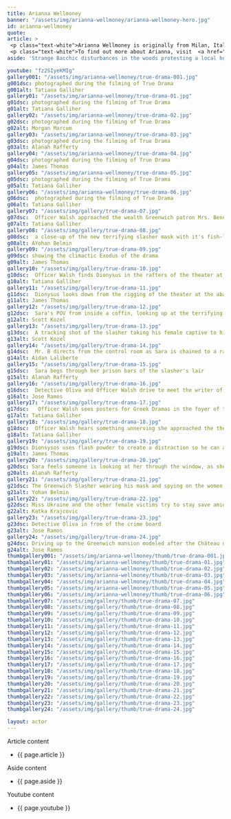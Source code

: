 ```yaml
---
title: Arianna Wellmoney
banner: "/assets/img/arianna-wellmoney/arianna-wellmoney-hero.jpg"
id: arianna-wellmoney
quote: 
article: >
 <p class="text-white">Arianna Wellmoney is originally from Milan, Italy and is a graduate of The American Academy of Dramatic Arts. “I love how True Drama incorporates characters and themes from Greek drama. I was in Sophocles’ Antigone at the Queens Theater in New York and it’s amazing to experience how these works of art – created by the world’s first democracy – talk to modern audiences. True Drama is a Greek drama for today. The film forces us to look at how we use ‘reality’ in modern cinema. Reality is unpredictable, dangerous and interesting but we have to ask ourselves, where does this obsession take us? Does it lead to films about crime, war, prison and serial murderers? Hmmmm, and are we unintentionally glorifying violence. The Greek dramas use violence differently – they force us to think about injustice to launch us into a better realty – that’s what special about this film, it’s trying to do that also. I loved playing a Bacchae and I’m so proud to be a part of this movie.” </p>
 <p class="text-white">To find out more about Arianna, visit  <a href="https://www.ariannawellmoney.com/" target="_blank" class="underline mail-link">www.ariannawellmoney.com </a></p>
aside: 'Strange Bacchic disturbances in the woods protesting a local horror movie prompt a police investigation. A shadowy figure emerges.  Calling himself the God of Drama, he believes that he can achieve the seemingly impossible goal of returning drama to its original purpose – of preparing citizens for leadership in democracy. As the horror movie spirals out of control, and the Bacchae are consumed in violence - can officer Ailish Walsh discern the truth before a gruesome Greek drama unfolds? <br><br> Director James Thomas creates a Greek tragedy for our time. A horror story that looks at the original role of drama – as the companion invention of democracy – to shed light on how modern media is still working in our lives, in hidden ways, to rip us apart. True Drama is an alarm – a rare moment of clarity – a terrifying jolt - and an invitation to enjoy the true transcendental power of drama to help us envision a better Democracy. '

youtube: "fz2SIyeKMIg"
gallery001: "/assets/img/arianna-wellmoney/true-drama-001.jpg"
g001dsc: photographed during the filming of True Drama 
g001alt: Tatiana Galliher 
gallery01: "/assets/img/arianna-wellmoney/true-drama-01.jpg"
g01dsc: photographed during the filming of True Drama 
g01alt: Tatiana Galliher 
gallery02: "/assets/img/arianna-wellmoney/true-drama-02.jpg"
g02dsc: photographed during the filming of True Drama  
g02alt: Morgan Marcum  
gallery03: "/assets/img/arianna-wellmoney/true-drama-03.jpg"
g03dsc: photographed during the filming of True Drama
g03alt: Alanah Rafferty 
gallery04: "/assets/img/arianna-wellmoney/true-drama-04.jpg"
g04dsc: photographed during the filming of True Drama 
g04alt: James Thomas
gallery05: "/assets/img/arianna-wellmoney/true-drama-05.jpg"
g05dsc: photographed during the filming of True Drama
g05alt: Tatiana Galliher  
gallery06: "/assets/img/arianna-wellmoney/true-drama-06.jpg"
g06dsc:  photographed during the filming of True Drama
g06alt: Tatiana Galliher  
gallery07: "/assets/img/gallery/true-drama-07.jpg"
g07dsc:  Officer Walsh approached the wealth Greenwich patron Mrs. Benedict
g07alt: Tatiana Galliher  
gallery08: "/assets/img/gallery/true-drama-08.jpg"
g08dsc:  a close-up of the new terrifying slasher mask with it's fish-like gaping mouth
g08alt: AYohan Belmin
gallery09: "/assets/img/gallery/true-drama-09.jpg"
g09dsc: showing the climactic Exodus of the drama  
g09alt: James Thomas
gallery10: "/assets/img/gallery/true-drama-10.jpg"
g10dsc:  Officer Walsh finds Dionysus in the rafters of the theater at the abandoned sanitarium  
g10alt: Tatiana Galliher  
gallery11: "/assets/img/gallery/true-drama-11.jpg"
g11dsc:  Dionysus looks down from the rigging of the theater at the abandoned sanitarium  
g11alt: James Thomas
gallery12: "/assets/img/gallery/true-drama-12.jpg"
g12dsc:  Sara's POV from inside a coffin, looking up at the terrifying masked slasher 
g12alt: Scott Kozel 
gallery13: "/assets/img/gallery/true-drama-13.jpg"
g13dsc:  A tracking shot of the slasher taking his female captive to his underground lair 
g13alt: Scott Kozel 
gallery14: "/assets/img/gallery/true-drama-14.jpg"
g14dsc:  Mr. B directs from the control room as Sara is chained to a rack before being tortured 
g14alt: Aidan Laliberte  
gallery15: "/assets/img/gallery/true-drama-15.jpg"
g15dsc:  Sara begs through her prison bars of the slasher's lair
g15alt: Alanah Rafferty
gallery16: "/assets/img/gallery/true-drama-16.jpg"
g16dsc:  Detective Oliva and Officer Walsh drive to meet the writer of the slasher script 
g16alt: Jose Ramos
gallery17: "/assets/img/gallery/true-drama-17.jpg"
g17dsc:   Officer Walsh sees posters for Greek Dramas in the foyer of the theater at the abandoned sanitarium 
g17alt: Tatiana Galliher 
gallery18: "/assets/img/gallery/true-drama-18.jpg"
g18dsc:  Officer Walsh hears something unnerving she approached the theater stage 
g18alt: Tatiana Galliher  
gallery19: "/assets/img/gallery/true-drama-19.jpg"
g19dsc: Dionsysos uses flash powder to create a distraction so he can avoid being tased by police
g19alt: James Thomas
gallery20: "/assets/img/gallery/true-drama-20.jpg"
g20dsc: Sara feels someone is looking at her through the window, as she showers in the Slasher's house
g20alt: Alanah Rafferty
gallery21: "/assets/img/gallery/true-drama-21.jpg"
g21dsc: The Greenwich Slasher wearing his mask and spying on the women in the shower
g21alt: Yohan Belmin
gallery22: "/assets/img/gallery/true-drama-22.jpg"
g22dsc: Miss Ukraine and the other female victims try to stay save amid the chaos on set
g22alt: Katka Krajcovic 
gallery23: "/assets/img/gallery/true-drama-23.jpg"
g23dsc: Detective Oliva in from of the crime board
g23alt: Jose Ramos
gallery24: "/assets/img/gallery/true-drama-24.jpg"
g24dsc: Driving up to the Greenwich mansion modeled after the Château de Malmaison in French
g24alt: Jose Ramos
thumbgallery001: "/assets/img/arianna-wellmoney/thumb/true-drama-001.jpg"
thumbgallery01: "/assets/img/arianna-wellmoney/thumb/true-drama-01.jpg"
thumbgallery02: "/assets/img/arianna-wellmoney/thumb/true-drama-02.jpg"
thumbgallery03: "/assets/img/arianna-wellmoney/thumb/true-drama-03.jpg"
thumbgallery04: "/assets/img/arianna-wellmoney/thumb/true-drama-04.jpg"
thumbgallery05: "/assets/img/arianna-wellmoney/thumb/true-drama-05.jpg"
thumbgallery06: "/assets/img/arianna-wellmoney/thumb/true-drama-06.jpg"
thumbgallery07: "/assets/img/gallery/thumb/true-drama-07.jpg"
thumbgallery08: "/assets/img/gallery/thumb/true-drama-08.jpg"
thumbgallery09: "/assets/img/gallery/thumb/true-drama-09.jpg"
thumbgallery10: "/assets/img/gallery/thumb/true-drama-10.jpg"
thumbgallery11: "/assets/img/gallery/thumb/true-drama-11.jpg"
thumbgallery12: "/assets/img/gallery/thumb/true-drama-12.jpg"
thumbgallery13: "/assets/img/gallery/thumb/true-drama-13.jpg"
thumbgallery14: "/assets/img/gallery/thumb/true-drama-14.jpg"
thumbgallery15: "/assets/img/gallery/thumb/true-drama-15.jpg"
thumbgallery16: "/assets/img/gallery/thumb/true-drama-16.jpg"
thumbgallery17: "/assets/img/gallery/thumb/true-drama-17.jpg"
thumbgallery18: "/assets/img/gallery/thumb/true-drama-18.jpg"
thumbgallery19: "/assets/img/gallery/thumb/true-drama-19.jpg"
thumbgallery20: "/assets/img/gallery/thumb/true-drama-20.jpg"
thumbgallery21: "/assets/img/gallery/thumb/true-drama-21.jpg"
thumbgallery22: "/assets/img/gallery/thumb/true-drama-22.jpg"
thumbgallery23: "/assets/img/gallery/thumb/true-drama-23.jpg"
thumbgallery24: "/assets/img/gallery/thumb/true-drama-24.jpg"

layout: actor
---
```


Article content
* {{ page.article }}

Aside content
* {{ page.aside }}

Youtube content
* {{ page.youtube }}

